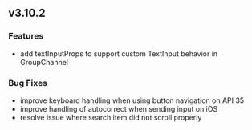## v3.10.2

### Features
- add textInputProps to support custom TextInput behavior in GroupChannel

### Bug Fixes
- improve keyboard handling when using button navigation on API 35
- improve handling of autocorrect when sending input on iOS
- resolve issue where search item did not scroll properly

